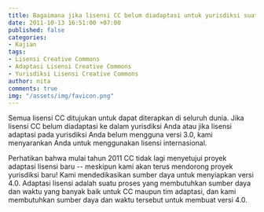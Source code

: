 ```yaml
---
title: Bagaimana jika lisensi CC belum diadaptasi untuk yurisdiksi suatu negara?
date: 2011-10-13 16:51:00 +07:00
published: false
categories:
- Kajian
tags:
- Lisensi Creative Commons
- Adaptasi Lisensi Creative Commons
- Yurisdiksi Lisensi Creative Commons
author: nita
comments: true
img: "/assets/img/favicon.png"
---
```


Semua lisensi CC ditujukan untuk dapat diterapkan di seluruh dunia. Jika lisensi CC belum diadaptasi ke dalam yurisdiksi Anda atau jika lisensi adaptasi pada yurisdiksi Anda belum mengguna versi 3.0, kami menyarankan Anda untuk menggunakan lisensi internasional.

Perhatikan bahwa mulai tahun 2011 CC tidak lagi menyetujui proyek adaptasi lisensi baru -- meskipun kami akan terus mendorong proyek yurisdiksi baru! Kami mendedikasikan sumber daya untuk menyiapkan versi 4.0. Adaptasi lisensi adalah suatu proses yang membutuhkan sumber daya dan waktu yang banyak baik untuk CC maupun tim adaptasi, dan kami membutuhkan sumber daya dan waktu tersebut untuk membuat versi 4.0.
